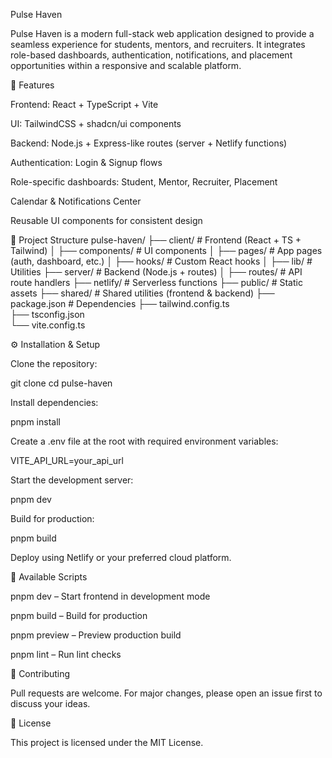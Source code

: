 Pulse Haven

Pulse Haven is a modern full-stack web application designed to provide a seamless experience for students, mentors, and recruiters. It integrates role-based dashboards, authentication, notifications, and placement opportunities within a responsive and scalable platform.

🚀 Features

Frontend: React + TypeScript + Vite

UI: TailwindCSS + shadcn/ui components

Backend: Node.js + Express-like routes (server + Netlify functions)

Authentication: Login & Signup flows

Role-specific dashboards: Student, Mentor, Recruiter, Placement

Calendar & Notifications Center

Reusable UI components for consistent design

📂 Project Structure
pulse-haven/
├── client/          # Frontend (React + TS + Tailwind)
│   ├── components/  # UI components
│   ├── pages/       # App pages (auth, dashboard, etc.)
│   ├── hooks/       # Custom React hooks
│   ├── lib/         # Utilities
├── server/          # Backend (Node.js + routes)
│   ├── routes/      # API route handlers
├── netlify/         # Serverless functions
├── public/          # Static assets
├── shared/          # Shared utilities (frontend & backend)
├── package.json     # Dependencies
├── tailwind.config.ts  
├── tsconfig.json  
└── vite.config.ts  

⚙️ Installation & Setup

Clone the repository:

git clone <repo-url>
cd pulse-haven


Install dependencies:

pnpm install


Create a .env file at the root with required environment variables:

VITE_API_URL=your_api_url


Start the development server:

pnpm dev


Build for production:

pnpm build


Deploy using Netlify or your preferred cloud platform.

📌 Available Scripts

pnpm dev – Start frontend in development mode

pnpm build – Build for production

pnpm preview – Preview production build

pnpm lint – Run lint checks

🤝 Contributing

Pull requests are welcome. For major changes, please open an issue first to discuss your ideas.

📜 License

This project is licensed under the MIT License.
